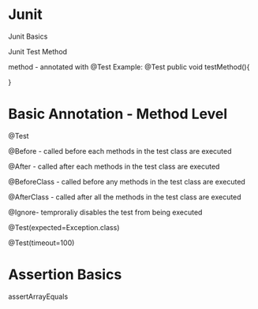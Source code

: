# Junit

Junit Basics

Junit Test Method

method - annotated with @Test
Example:
@Test
public void testMethod(){

}

# Basic Annotation - Method Level

@Test

@Before - called before each methods in the test class are executed

@After - called after each methods in the test class are executed

@BeforeClass - called before any methods in the test class are executed

@AfterClass - called after all the methods in the test class are executed

@Ignore- temproraliy disables the test from being executed

@Test(expected=Exception.class)

@Test(timeout=100)

# Assertion Basics

assertArrayEquals

